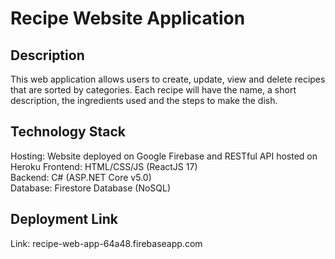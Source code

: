 # Recipe Website Application
## Description
This web application allows users to create, update, view and delete recipes that are sorted by categories. Each recipe will have the name, a short description, the ingredients used and the steps to make the dish.

## Technology Stack
Hosting: Website deployed on Google Firebase and RESTful API hosted on Heroku
Frontend: HTML/CSS/JS (ReactJS 17)  
Backend: C# (ASP.NET Core v5.0)  
Database: Firestore Database (NoSQL)  

## Deployment Link
Link: recipe-web-app-64a48.firebaseapp.com
